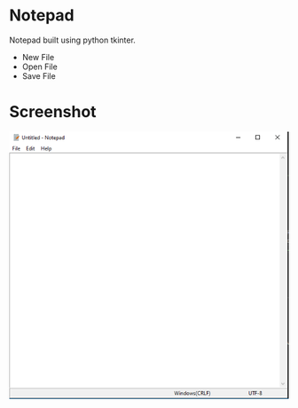 # Notepad
Notepad built using python tkinter.
* New File
* Open File
* Save File

# Screenshot
<img src='screenshot.png'>